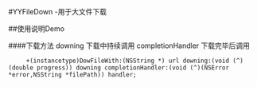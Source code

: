 #YYFileDown
-用于大文件下载
	
##使用说明Demo



####下载方法  downing 下载中持续调用   	completionHandler 下载完毕后调用

```objc
     +(instancetype)DowFileWith:(NSString *) url downing:(void (^)(double progress)) downing completionHandler:(void (^)(NSError *error,NSString *filePath)) handler;
```
	
